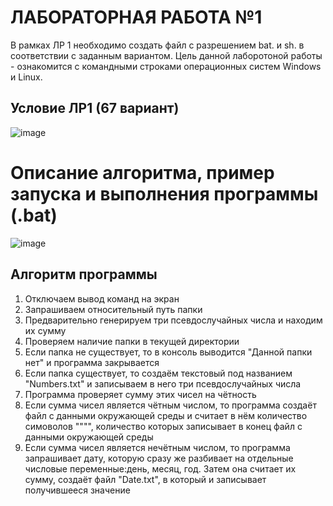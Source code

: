 # ЛАБОРАТОРНАЯ РАБОТА №1
В рамках ЛР 1 необходимо создать файл с разрешением bat. и sh. в соответствии с заданным вариантом. Цель данной лаборотоной работы - ознакомится с командными строками операционных систем Windows и Linux.

## Условие ЛР1 (67 вариант)

![image](https://github.com/iis-32170x/RPIIS/blob/Батук_Д/Screenshot_424.png)

# Описание алгоритма, пример запуска и выполнения программы (.bat)

![image](https://github.com/iis-32170x/RPIIS/blob/Батук_Д/Screenshot_425.png)

## Алгоритм программы
1. Отключаем вывод команд на экран
2. Запрашиваем относительный путь папки
3. Предварительно генерируем три псевдослучайных числа и находим их сумму
4. Проверяем наличие папки в текущей директории
5. Если папка не существует, то в консоль выводится "Данной папки нет" и программа закрывается
6. Если папка существует, то создаём текстовый под названием "Numbers.txt" и записываем в него три псевдослучайных числа
7. Программа проверяет сумму этих чисел на чётность
8. Если сумма чисел является чётным числом, то программа создаёт файл с данными окружающей среды и считает в нём количество симоволов ""\"", количество которых записывает в конец файл с данными окружающей среды
9. Если сумма чисел является нечётным числом, то программа запрашивает дату, которую сразу же разбивает на отдельные числовые переменные:день, месяц, год. Затем она считает их сумму, создаёт файл "Date.txt", в который и записывает получившееся значение



